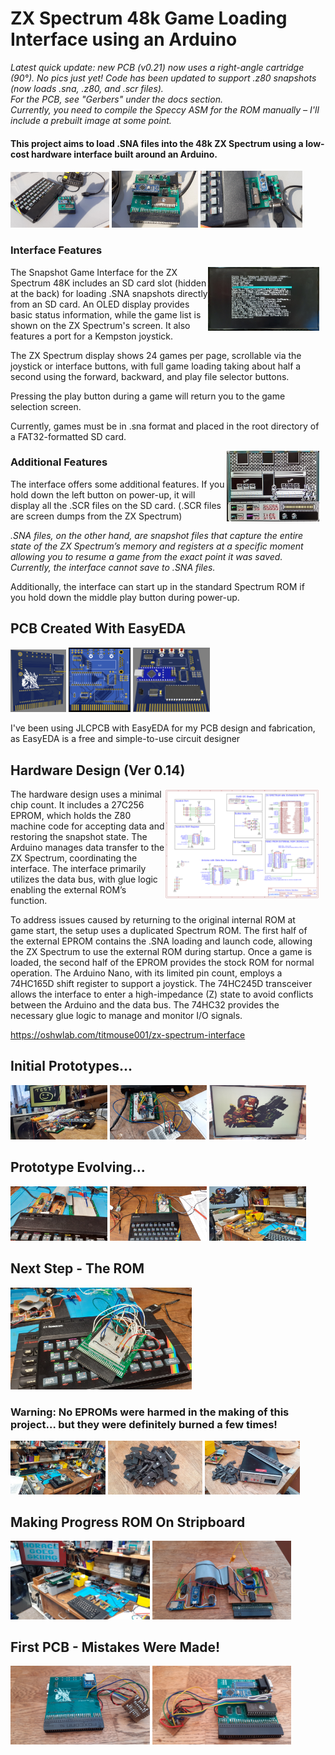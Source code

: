 # ZX Spectrum 48k Game Loading Interface using an Arduino

<i>Latest quick update: new PCB (v0.21) now uses a right-angle cartridge (90°). No pics just yet! 
Code has been updated to support .z80 snapshots (now loads .sna, .z80, and .scr files).  
For the PCB, see "Gerbers" under the docs section.  
Currently, you need to compile the Speccy ASM for the ROM manually – I'll include a prebuilt image at some point.
</i>

#### This project aims to load .SNA files into the 48k ZX Spectrum using a low-cost hardware interface built around an Arduino.
<div style="float:left;margin:0 10px 10px 0" markdown="1">
<img src="/Documents/Pictures0.14/setupview3_Version0_14.jpg" width="32%" height="32%">
<img src="/Documents/Pictures0.14/UnitView2_Version0_14.jpg" width="28%" height="28%">
<img src="/Documents/Pictures0.14/setupView2_Version0_14.jpg" width="33%" height="33%">
<div>
  
### Interface Features
  
<img align="right" src="/Documents/Pictures0.14/Robocop_fileSelector.jpg" width="36%" >

The Snapshot Game Interface for the ZX Spectrum 48K includes an SD card slot (hidden at the back) for loading .SNA snapshots directly from an SD card. An OLED display provides basic status information, while the game list is shown on the ZX Spectrum's screen. It also features a port for a Kempston joystick.

The ZX Spectrum display shows 24 games per page, scrollable via the joystick or interface buttons, with full game loading taking about half a second using the forward, backward, and play file selector buttons.

Pressing the play button during a game will return you to the game selection screen.

Currently, games must be in .sna format and placed in the root directory of a FAT32-formatted SD card.

<img align="right" src="/Documents/Pictures0.14/Robocop_screenshot.jpg" width="30%" >

### Additional Features
The interface offers some additional features. If you hold down the left button on power-up, it will display all the .SCR files on the SD card. (.SCR files are screen dumps from the ZX Spectrum)

_.SNA files, on the other hand, are snapshot files that capture the entire state of the ZX Spectrum’s memory and registers at a specific moment allowing you to resume a game from the exact point it was saved. Currently, the interface cannot save to .SNA files._

Additionally, the interface can start up in the standard Spectrum ROM if you hold down the middle play button during power-up.



## PCB Created With EasyEDA

<img src="/Documents/Pictures0.14/Back3DView-ZX-Spectrum-Interface_2024-09-05.png" alt="Back" width="18%" >
<img src="/Documents/Pictures0.14/ZX-Spectrum-Interface_2024-09-05.png" alt="Photo view" width="20%" >
<img src="/Documents/Pictures0.14/Font3DView-ZX-Spectrum-Interface_2024-09-05.png" alt="Front" width="25%">

I've been using JLCPCB with EasyEDA for my PCB design and fabrication, as EasyEDA is a free and simple-to-use circuit designer

## Hardware Design (Ver 0.14)
<img align="right" src="Documents/Schematic/Schematic_ZX-Spectrum-Interface-v0.14.png" alt="Circuit Diagram" width="50%" height="50%">
The hardware design uses a minimal chip count. It includes a 27C256 EPROM, which holds the Z80 machine code for accepting data and restoring the snapshot state. The Arduino manages data transfer to the ZX Spectrum, coordinating the interface. The interface primarily utilizes the data bus, with glue logic enabling the external ROM’s function.

To address issues caused by returning to the original internal ROM at game start, the setup uses a duplicated Spectrum ROM. The first half of the external EPROM contains the .SNA loading and launch code, allowing the ZX Spectrum to use the external ROM during startup. Once a game is loaded, the second half of the EPROM provides the stock ROM for normal operation. The Arduino Nano, with its limited pin count, employs a 74HC165D shift register to support a joystick. The 74HC245D transceiver allows the interface to enter a high-impedance (Z) state to avoid conflicts between the Arduino and the data bus. The 74HC32 provides the necessary glue logic to manage and monitor I/O signals.

https://oshwlab.com/titmouse001/zx-spectrum-interface

## Initial Prototypes...
<div style="float:left;margin:0 10px 10px 0" markdown="1">
<img src="/Documents/Initial Prototype.jpg" width="32%" height="32%">
<img src="/Documents/Initial Prototype close-up.jpg" width="32%" height="32%">
<img src="/Documents/Initial Prototype output example.jpg" width="32%" height="32%">
<div>

## Prototype Evolving...
<img src="/Documents/Prototype Evolving zoomed.jpg" width="32%" height="32%">
<img src="/Documents/Prototype Evolving.jpg" width="32%" height="32%">
<img src="/Documents/Prototype Evolving with output view.jpg" width="32%" height="32%">

## Next Step - The ROM
<img src="/Documents/Next step - The ROM.jpg" width="60%" height="60%">

### Warning: No EPROMs were harmed in the making of this project… but they were definitely burned a few times!
<div style="float:left;margin:0 10px 10px 0" markdown="1">
<img src="/Documents/Setup with ROM prototype.jpg" width="32%" height="32%">
<img src="/Documents/No EPROMs Were Harmed.jpg" width="32%" height="32%">
<img src="/Documents/Burned, Not Harmed.jpg" width="32%" height="32%">
<div>
  
## Making Progress ROM On Stripboard
<div style="float:left;margin:0 10px 10px 0" markdown="1">
<img src="/Documents/Making Progress ROM on Stripboard.jpg" width="48%" height="48%">
<img src="/Documents/Stripboard Prototype in two sections.jpg" width="48%" height="48%">
<div>

## First PCB - Mistakes Were Made!
<img src="/Documents/First PCB - mistakes were made - Back View.jpg" width="48%" height="48%">
<img src="/Documents/First PCB - mistakes were made - Front View.jpg" width="48%" height="48%">
